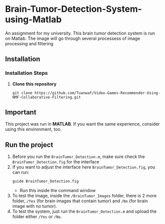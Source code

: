 # Brain-Tumor-Detection-System-using-Matlab

An assignment for my university. This brain tumor detection system is run on Matlab. The image will go through several processess of image processing and filtering

## Installation  

### Installation Steps  

1. **Clone this repository**  
   ```
   git clone https://github.com/Tuanwaf/Video-Games-Recommender-Using-NMF-Collaborative-Filtering.git
   ```

## Important

This project was run in **MATLAB**. If you want the same experience, consider using this environment, too.

## Run the project

1. Before you run the ```BrainTumor_Detection.m```, make sure check the ```BrainTumor_Detection.fig``` for the interface
2. If you want to adjust the interface here ```BrainTumor_Detection.fig```, you can run:
   ```
   guide BrainTumor_Detection.fig
   ```
   - Run this inside the command window
3. To test the image, inside the ```/BrainTumor_Images``` folder, there is 2 more folder, ```/Yes``` (for brain images that contain tumor) and ```/No``` (for brain image with no tumor).
4. To test the system, just run the ```BrainTumor_Detection.m``` and upload the folder either ```/Yes``` or ```/No```.
